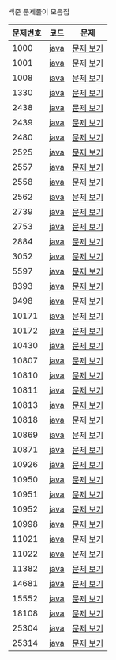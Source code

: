 백준 문제풀이 모음집

|문제번호|코드|문제|
|---|---|---|
|1000|[java](1000/1000.java)|[문제 보기](https://www.acmicpc.net/problem/1000)|
|1001|[java](1000/1001.java)|[문제 보기](https://www.acmicpc.net/problem/1001)|
|1008|[java](1000/1008.java)|[문제 보기](https://www.acmicpc.net/problem/1008)|
|1330|[java](1300/1330.java)|[문제 보기](https://www.acmicpc.net/problem/1330)|
|2438|[java](2400/2438.java)|[문제 보기](https://www.acmicpc.net/problem/2438)|
|2439|[java](2400/2439.java)|[문제 보기](https://www.acmicpc.net/problem/2439)|
|2480|[java](2400/2480.java)|[문제 보기](https://www.acmicpc.net/problem/2480)|
|2525|[java](2500/2525.java)|[문제 보기](https://www.acmicpc.net/problem/2525)|
|2557|[java](2500/2557.java)|[문제 보기](https://www.acmicpc.net/problem/2557)|
|2558|[java](2500/2558.java)|[문제 보기](https://www.acmicpc.net/problem/2558)|
|2562|[java](2500/2562.java)|[문제 보기](https://www.acmicpc.net/problem/2562)|
|2739|[java](2700/2739.java)|[문제 보기](https://www.acmicpc.net/problem/2739)|
|2753|[java](2700/2753.java)|[문제 보기](https://www.acmicpc.net/problem/2753)|
|2884|[java](2800/2884.java)|[문제 보기](https://www.acmicpc.net/problem/2884)|
|3052|[java](3000/3052.java)|[문제 보기](https://www.acmicpc.net/problem/3052)|
|5597|[java](5500/5597.java)|[문제 보기](https://www.acmicpc.net/problem/5597)|
|8393|[java](8300/8393.java)|[문제 보기](https://www.acmicpc.net/problem/8393)|
|9498|[java](9400/9498.java)|[문제 보기](https://www.acmicpc.net/problem/9498)|
|10171|[java](10000/10171.java)|[문제 보기](https://www.acmicpc.net/problem/10171)|
|10172|[java](10000/10172.java)|[문제 보기](https://www.acmicpc.net/problem/10172)|
|10430|[java](10000/10430.java)|[문제 보기](https://www.acmicpc.net/problem/10430)|
|10807|[java](10000/10807.java)|[문제 보기](https://www.acmicpc.net/problem/10807)|
|10810|[java](10000/10810.java)|[문제 보기](https://www.acmicpc.net/problem/10810)|
|10811|[java](10000/10811.java)|[문제 보기](https://www.acmicpc.net/problem/10811)|
|10813|[java](10000/10813.java)|[문제 보기](https://www.acmicpc.net/problem/10813)|
|10818|[java](10000/10818.java)|[문제 보기](https://www.acmicpc.net/problem/10818)|
|10869|[java](10000/10869.java)|[문제 보기](https://www.acmicpc.net/problem/10869)|
|10871|[java](10000/10871.java)|[문제 보기](https://www.acmicpc.net/problem/10871)|
|10926|[java](10000/10926.java)|[문제 보기](https://www.acmicpc.net/problem/10926)|
|10950|[java](10000/10950.java)|[문제 보기](https://www.acmicpc.net/problem/10950)|
|10951|[java](10000/10951.java)|[문제 보기](https://www.acmicpc.net/problem/10951)|
|10952|[java](10000/10952.java)|[문제 보기](https://www.acmicpc.net/problem/10952)|
|10998|[java](10000/10998.java)|[문제 보기](https://www.acmicpc.net/problem/10998)|
|11021|[java](11000/11021.java)|[문제 보기](https://www.acmicpc.net/problem/11021)|
|11022|[java](11000/11022.java)|[문제 보기](https://www.acmicpc.net/problem/11022)|
|11382|[java](11000/11382.java)|[문제 보기](https://www.acmicpc.net/problem/11382)|
|14681|[java](14000/14681.java)|[문제 보기](https://www.acmicpc.net/problem/14681)|
|15552|[java](15000/15552.java)|[문제 보기](https://www.acmicpc.net/problem/15552)|
|18108|[java](18000/18108.java)|[문제 보기](https://www.acmicpc.net/problem/18108)|
|25304|[java](25000/25304.java)|[문제 보기](https://www.acmicpc.net/problem/25304)|
|25314|[java](25000/25314.java)|[문제 보기](https://www.acmicpc.net/problem/25314)|
